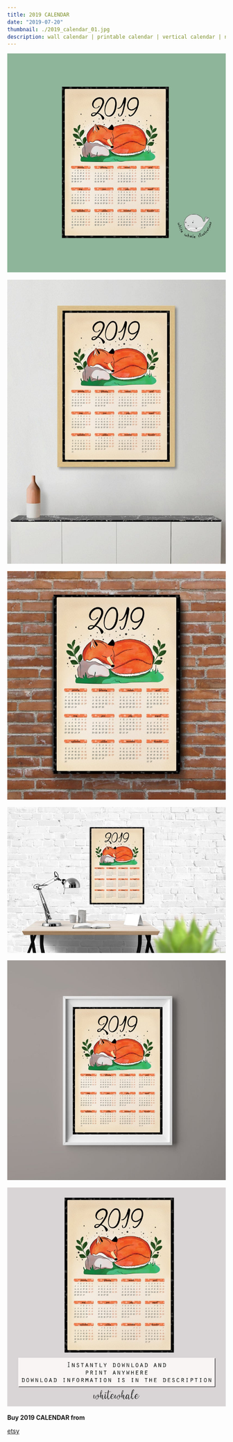 ```yaml
---
title: 2019 CALENDAR
date: "2019-07-20"
thumbnail: ./2019_calendar_01.jpg
description: wall calendar | printable calendar | vertical calendar | new year calendar | calendar gifts | fox theme | fox design
---
```


![2019 CALENDAR](./2019_calendar_01.jpg)

![2019 CALENDAR](./2019_calendar_02.jpg)

![2019 CALENDAR](./2019_calendar_03.jpg)

![2019 CALENDAR](./2019_calendar_04.jpg)

![2019 CALENDAR](./2019_calendar_05.jpg)

![2019 CALENDAR](./2019_calendar_06.jpg)


<div class="centered">
<span style="margin-right:5px; font-weight:bold;">Buy 2019 CALENDAR from</span>

[etsy](https://www.etsy.com/listing/661964896/2019-calendar-wall-calendar-printable?ref=shop_home_active_20)

</div>

